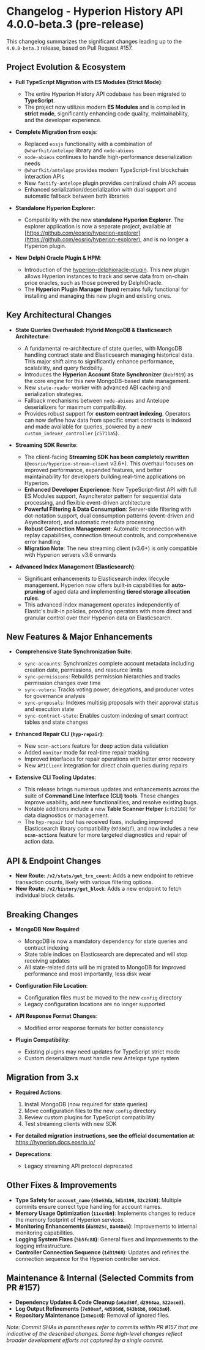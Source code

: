 # Changelog - Hyperion History API 4.0.0-beta.3 (pre-release)

This changelog summarizes the significant changes leading up to the `4.0.0-beta.3` release, based on Pull Request #157.

## Project Evolution & Ecosystem

*   **Full TypeScript Migration with ES Modules (Strict Mode)**:
    *   The entire Hyperion History API codebase has been migrated to **TypeScript**.
    *   The project now utilizes modern **ES Modules** and is compiled in **strict mode**, significantly enhancing code quality, maintainability, and the developer experience.

*   **Complete Migration from eosjs**:
    *   Replaced `eosjs` functionality with a combination of `@wharfkit/antelope` library and `node-abieos`
    *   `node-abieos` continues to handle high-performance deserialization needs
    *   `@wharfkit/antelope` provides modern TypeScript-first blockchain interaction APIs
    *   New `fastify-antelope` plugin provides centralized chain API access
    *   Enhanced serialization/deserialization with dual support and automatic fallback between both libraries

*   **Standalone Hyperion Explorer**:
    *   Compatibility with the new **standalone Hyperion Explorer**. The explorer application is now a separate project, available at [https://github.com/eosrio/hyperion-explorer](https://github.com/eosrio/hyperion-explorer), and is no longer a Hyperion plugin.

*   **New Delphi Oracle Plugin & HPM**:
    *   Introduction of the [hyperion-delphioracle-plugin](https://github.com/eosrio/hyperion-delphioracle-plugin). This new plugin allows Hyperion instances to track and serve data from on-chain price oracles, such as those powered by DelphiOracle.
    *   The **Hyperion Plugin Manager (hpm)** remains fully functional for installing and managing this new plugin and existing ones.

## Key Architectural Changes

*   **State Queries Overhauled: Hybrid MongoDB & Elasticsearch Architecture**:
    *   A fundamental re-architecture of state queries, with MongoDB handling contract state and Elasticsearch managing historical data. This major shift aims to significantly enhance performance, scalability, and query flexibility.
    *   Introduces the **Hyperion Account State Synchronizer** (`8ebf919`) as the core engine for this new MongoDB-based state management.
    *   New `state-reader` worker with advanced ABI caching and serialization strategies.
    *   Fallback mechanisms between `node-abieos` and Antelope deserializers for maximum compatibility.
    *   Provides robust support for **custom contract indexing**. Operators can now define how data from specific smart contracts is indexed and made available for queries, powered by a new `custom_indexer_controller` (`c5711a5`).

*   **Streaming SDK Rewrite**:
    *   The client-facing **Streaming SDK has been completely rewritten** (`@eosrio/hyperion-stream-client` v3.6+). This overhaul focuses on improved performance, expanded features, and better maintainability for developers building real-time applications on Hyperion.
    *   **Enhanced Developer Experience**: New TypeScript-first API with full ES Modules support, AsyncIterator pattern for sequential data processing, and flexible event-driven architecture
    *   **Powerful Filtering & Data Consumption**: Server-side filtering with dot-notation support, dual consumption patterns (event-driven and AsyncIterator), and automatic metadata processing
    *   **Robust Connection Management**: Automatic reconnection with replay capabilities, connection timeout controls, and comprehensive error handling
    *   **Migration Note**: The new streaming client (v3.6+) is only compatible with Hyperion servers v3.6 onwards

*   **Advanced Index Management (Elasticsearch)**:
    *   Significant enhancements to Elasticsearch index lifecycle management. Hyperion now offers built-in capabilities for **auto-pruning** of aged data and implementing **tiered storage allocation rules**.
    *   This advanced index management operates independently of Elastic's built-in policies, providing operators with more direct and granular control over their Hyperion data on Elasticsearch.

## New Features & Major Enhancements

*   **Comprehensive State Synchronization Suite**:
    *   `sync-accounts`: Synchronizes complete account metadata including creation date, permissions, and resource limits
    *   `sync-permissions`: Rebuilds permission hierarchies and tracks permission changes over time
    *   `sync-voters`: Tracks voting power, delegations, and producer votes for governance analysis
    *   `sync-proposals`: Indexes multisig proposals with their approval status and execution state
    *   `sync-contract-state`: Enables custom indexing of smart contract tables and state changes

*   **Enhanced Repair CLI (`hyp-repair`)**:
    *   New `scan-actions` feature for deep action data validation
    *   Added `monitor` mode for real-time repair tracking
    *   Improved interfaces for repair operations with better error recovery
    *   New `APIClient` integration for direct chain queries during repairs

*   **Extensive CLI Tooling Updates**:
    *   This release brings numerous updates and enhancements across the suite of **Command Line Interface (CLI) tools**. These changes improve usability, add new functionalities, and resolve existing bugs.
    *   Notable additions include a new **Table Scanner Helper** (`cfb2188`) for data diagnostics or management.
    *   The `hyp-repair` tool has received fixes, including improved Elasticsearch library compatibility (`9738d1f`), and now includes a new **`scan-actions`** feature for more targeted diagnostics and repair of action data.

## API & Endpoint Changes

*   **New Route: `/v2/stats/get_trx_count`**: Adds a new endpoint to retrieve transaction counts, likely with various filtering options.
*   **New Route: `/v2/history/get_block`**: Adds a new endpoint to fetch individual block details.

## Breaking Changes

*   **MongoDB Now Required**:
    *   MongoDB is now a mandatory dependency for state queries and contract indexing
    *   State table indices on Elasticsearch are deprecated and will stop receiving updates
    *   All state-related data will be migrated to MongoDB for improved performance and most importantly, less disk wear

*   **Configuration File Location**:
    *   Configuration files must be moved to the new `config` directory
    *   Legacy configuration locations are no longer supported

*   **API Response Format Changes**:
    *   Modified error response formats for better consistency
    
*   **Plugin Compatibility**:
    *   Existing plugins may need updates for TypeScript strict mode
    *   Custom deserializers must handle new Antelope type system

## Migration from 3.x

*   **Required Actions**:
    1. Install MongoDB (now required for state queries)
    2. Move configuration files to the new `config` directory
    3. Review custom plugins for TypeScript compatibility
    4. Test streaming clients with new SDK
    
*   **For detailed migration instructions, see the official documentation at**: https://hyperion.docs.eosrio.io/
    
*   **Deprecations**:
    *   Legacy streaming API protocol deprecated

## Other Fixes & Improvements

*   **Type Safety for `account_name` (`45e63da`, `5d14196`, `32c2530`)**: Multiple commits ensure correct type handling for account names.
*   **Memory Usage Optimization (`11cc4b9`)**: Implements changes to reduce the memory footprint of Hyperion services.
*   **Monitoring Enhancements (`da8025c`, `8a448eb`)**: Improvements to internal monitoring capabilities.
*   **Logging System Fixes (`5b5fc88`)**: General fixes and improvements to the logging infrastructure.
*   **Controller Connection Sequence (`1d31968`)**: Updates and refines the connection sequence for the Hyperion controller service.

## Maintenance & Internal (Selected Commits from PR #157)

*   **Dependency Updates & Code Cleanup (`a6ad50f`, `d2964aa`, `522ece3`)**.
*   **Log Output Refinements (`7e90eaf`, `4d596dd`, `843b6b8`, `60018a0`)**.
*   **Repository Maintenance (`145e1c0`)**: Removal of ignored files.

*Note: Commit SHAs in parentheses refer to commits within PR #157 that are indicative of the described changes. Some high-level changes reflect broader development efforts not captured by a single commit.*

